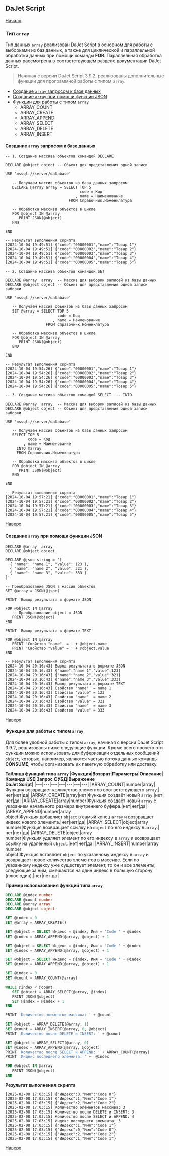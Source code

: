 ## DaJet Script

[Начало](https://github.com/zhichkin/dajet/tree/main/doc/dajet-script/README.md)

### Тип ```array```

Тип данных ```array``` реализован DaJet Script в основном для работы с выборками из баз данных, а также для циклической и параллельной обработки данных при помощи команды **FOR**. Параллельная обработка данных рассмотрена в соответствующем разделе документации DaJet Script.

> Начиная с версии DaJet Script 3.9.2, реализованы дополнительные функции для программной работы с типом ```array```.

- [Создание ```array``` запросом к базе данных](#создание-array-запросом-к-базе-данных)
- [Создание ```array``` при помощи функции JSON](#создание-array-при-помощи-функции-json)
- [Функции для работы с типом ```array```](#функции-для-работы-с-типом-array)
  - ARRAY_COUNT
  - ARRAY_CREATE
  - ARRAY_APPEND
  - ARRAY_SELECT
  - ARRAY_DELETE
  - ARRAY_INSERT

#### Создание ```array``` запросом к базе данных

```TSQL
-- 1. Создание массива объектов командой DECLARE

DECLARE @object object -- Объект для представления одной записи

USE 'mssql://server/database'

   -- Получаем массив объектов из базы данных запросом
   DECLARE @array array = SELECT TOP 5
                                 code = Код
                               , name = Наименование
                            FROM Справочник.Номенклатура

   -- Обработка массива объектов в цикле
   FOR @object IN @array
      PRINT JSON(@object)
   END

END

-- Результат выполнения скрипта
[2024-10-04 19:49:51] {"code":"00000001","name":"Товар 1"}
[2024-10-04 19:49:51] {"code":"00000002","name":"Товар 2"}
[2024-10-04 19:49:51] {"code":"00000003","name":"Товар 3"}
[2024-10-04 19:49:51] {"code":"00000004","name":"Товар 4"}
[2024-10-04 19:49:51] {"code":"00000005","name":"Товар 5"}
```

```TSQL
-- 2. Создание массива объектов командой SET

DECLARE @array  array  -- Массив для выборки записей из базы данных
DECLARE @object object -- Объект для представления одной записи выборки

USE 'mssql://server/database'

   -- Получаем массив объектов из базы данных запросом
   SET @array = SELECT TOP 5
                       code = Код
                     , name = Наименование
                  FROM Справочник.Номенклатура

   -- Обработка массива объектов в цикле
   FOR @object IN @array
      PRINT JSON(@object)
   END

END

-- Результат выполнения скрипта
[2024-10-04 19:54:26] {"code":"00000001","name":"Товар 1"}
[2024-10-04 19:54:26] {"code":"00000002","name":"Товар 2"}
[2024-10-04 19:54:26] {"code":"00000003","name":"Товар 3"}
[2024-10-04 19:54:26] {"code":"00000004","name":"Товар 4"}
[2024-10-04 19:54:26] {"code":"00000005","name":"Товар 5"}
```

```TSQL
-- 3. Создание массива объектов командой SELECT ... INTO

DECLARE @array  array  -- Массив для выборки записей из базы данных
DECLARE @object object -- Объект для представления одной записи выборки

USE 'mssql://server/database'

   -- Получаем массив объектов из базы данных запросом
   SELECT TOP 5
          code = Код
        , name = Наименование
     INTO @array
     FROM Справочник.Номенклатура

   -- Обработка массива объектов в цикле
   FOR @object IN @array
      PRINT JSON(@object)
   END

END

-- Результат выполнения скрипта
[2024-10-04 19:57:21] {"code":"00000001","name":"Товар 1"}
[2024-10-04 19:57:21] {"code":"00000002","name":"Товар 2"}
[2024-10-04 19:57:21] {"code":"00000003","name":"Товар 3"}
[2024-10-04 19:57:21] {"code":"00000004","name":"Товар 4"}
[2024-10-04 19:57:21] {"code":"00000005","name":"Товар 5"}
```

[Наверх](#тип-array)

#### Создание ```array``` при помощи функции JSON

```TSQL
DECLARE @array  array
DECLARE @object object

DECLARE @json string = '[
  { "name": "name 1", "value": 123 },
  { "name": "name 2", "value": 321 },
  { "name": "name 3", "value": 333 }
]'

-- Преобразование JSON в массив объектов
SET @array = JSON(@json)

PRINT 'Вывод результата в формате JSON'

FOR @object IN @array
   -- Преобразование object в JSON
   PRINT JSON(@object)
END

PRINT 'Вывод результата в формате TEXT'

FOR @object IN @array
   PRINT 'Свойство "name"  = ' + @object.name
   PRINT 'Свойство "value" = ' + @object.value
END

-- Результат выполнения скрипта
[2024-10-04 20:16:43] Вывод результата в формате JSON
[2024-10-04 20:16:43] {"name":"name 1","value":123}
[2024-10-04 20:16:43] {"name":"name 2","value":321}
[2024-10-04 20:16:43] {"name":"name 3","value":333}
[2024-10-04 20:16:43] Вывод результата в формате TEXT
[2024-10-04 20:16:43] Свойство "name"  = name 1
[2024-10-04 20:16:43] Свойство "value" = 123
[2024-10-04 20:16:43] Свойство "name"  = name 2
[2024-10-04 20:16:43] Свойство "value" = 321
[2024-10-04 20:16:43] Свойство "name"  = name 3
[2024-10-04 20:16:43] Свойство "value" = 333
```

[Наверх](#тип-array)

#### Функции для работы с типом ```array```

Для более удобной работы с типом ```array```, начиная с версии DaJet Script 3.9.2, реализованы ниже следующие функции. Кроме всего прочего эти функции можно использовать для буферизации отдельных сообщений ```object```, которые, например, являются частью потока данных команды **CONSUME**, чтобы организовать их пакетную обработку или доставку.

**Таблица функций типа ```array```**
|**Функция**|**Возврат**|**Параметры**|**Описание**|**Команда USE**|**Запрос СУБД**|**Выражение<br>DaJet Script**|
|---|---|---|---|---|---|---|
|ARRAY_COUNT|number|array|Функция возвращает количество элементов соответствующего ```array```.|нет|нет|да|
|ARRAY_CREATE|array|нет|Функция создаёт новый ```array```.|нет|нет|да|
|ARRAY_CREATE|array|number|Функция создаёт новый ```array``` с указанием начального размера внутреннего буфера.|нет|нет|да|
|ARRAY_APPEND|number|array<br>object|Функция добавляет ```object``` в самый конец ```array``` и возвращает индекс нового элемента.|нет|нет|да|
|ARRAY_SELECT|object|array<br>number|Функция возвращает ссылку на ```object``` по его индексу в ```array```.|нет|нет|да|
|ARRAY_DELETE|object|array<br>number|Функция удаляет элемент по его индексу в ```array``` и возвращает ссылку на удалённый ```object```.|нет|нет|да|
|ARRAY_INSERT|number|array<br>number<br>object|Функция вставляет ```object``` по указанному индексу в ```array``` и возвращает новое количество элементов в массиве. Если по указанному индексу уже существует элемент, то он и все элементы, следующие за ним, смещаются на один индекс в большую сторону (плюс один).|нет|нет|да|

**Пример использования функций типа ```array```**
```SQL
DECLARE @index number
DECLARE @count number
DECLARE @array array
DECLARE @object object

SET @index = 0
SET @array = ARRAY_CREATE()

SET @object = SELECT Индекс = @index, Имя = 'Code ' + @index
SET @index = ARRAY_APPEND(@array, @object) + 1

SET @object = SELECT Индекс = @index, Имя = 'Code ' + @index
SET @index = ARRAY_APPEND(@array, @object) + 1

SET @object = SELECT Индекс = @index, Имя = 'Code ' + @index
SET @index = ARRAY_APPEND(@array, @object) + 1

SET @index = 0
SET @count = ARRAY_COUNT(@array)

WHILE @index < @count
   SET @object = ARRAY_SELECT(@array, @index)
   PRINT JSON(@object)
   SET @index = @index + 1
END

PRINT 'Количество элементов массива: ' + @count

SET @object = ARRAY_DELETE(@array, 1)
SET @count = ARRAY_INSERT(@array, 0, @object)
PRINT 'Количество после DELETE и INSERT: ' + @count

SET @object = ARRAY_SELECT(@array, 0)
SET @index = ARRAY_APPEND(@array, @object)
PRINT 'Количество после SELECT и APPEND: ' + ARRAY_COUNT(@array)
PRINT 'Индекс последнего элемента: ' +  @index

FOR @object IN @array
   PRINT JSON(@object)
END
```

**Результат выполнения скрипта**
```
[2025-02-08 17:03:15] {"Индекс":0,"Имя":"Code 0"}
[2025-02-08 17:03:15] {"Индекс":1,"Имя":"Code 1"}
[2025-02-08 17:03:15] {"Индекс":2,"Имя":"Code 2"}
[2025-02-08 17:03:15] Количество элементов массива: 3
[2025-02-08 17:03:15] Количество после DELETE и INSERT: 3
[2025-02-08 17:03:15] Количество после SELECT и APPEND: 4
[2025-02-08 17:03:15] Индекс последнего элемента: 3
[2025-02-08 17:03:15] {"Индекс":1,"Имя":"Code 1"}
[2025-02-08 17:03:15] {"Индекс":0,"Имя":"Code 0"}
[2025-02-08 17:03:15] {"Индекс":2,"Имя":"Code 2"}
[2025-02-08 17:03:15] {"Индекс":1,"Имя":"Code 1"}
```

[Наверх](#тип-array)
